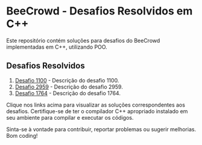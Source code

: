 # BeeCrowd - Desafios Resolvidos em C++

Este repositório contém soluções para desafios do BeeCrowd implementadas em C++, utilizando POO.

## Desafios Resolvidos

1. [Desafio 1100](1100.cpp) - Descrição do desafio 1100.
2. [Desafio 2959](2959.cpp) - Descrição do desafio 2959.
3. [Desafio 1764](main.cpp) - Descrição do desafio 1764.

Clique nos links acima para visualizar as soluções correspondentes aos desafios. Certifique-se de ter o compilador C++ apropriado instalado em seu ambiente para compilar e executar os códigos.

Sinta-se à vontade para contribuir, reportar problemas ou sugerir melhorias. Bom coding!
